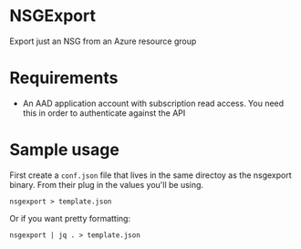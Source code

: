 # NSGExport

Export just an NSG from an Azure resource group

# Requirements

* An AAD application account with subscription read access. You need this in order to authenticate against the API


# Sample usage

First create a `conf.json` file that lives in the same directoy as the nsgexport binary. From their plug in the values you'll be using.

`nsgexport > template.json`

Or if you want pretty formatting:

`nsgexport | jq . > template.json`

